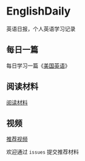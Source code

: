 # EnglishDaily
英语日报，个人英语学习记录

## 每日一篇
每日学习一篇《[美国英语](https://github.com/bobjiang/EnglishDaily/tree/master/Eclectic%20Readers)》

## 阅读材料
[阅读材料](https://github.com/bobjiang/EnglishDaily/tree/master/Readings)

## 视频
[推荐视频](https://github.com/bobjiang/EnglishDaily/tree/master/Videos)

欢迎通过 `issues` 提交推荐材料
